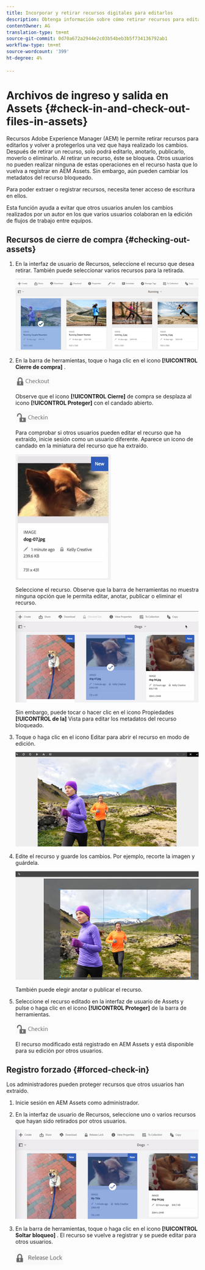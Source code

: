 ```yaml
---
title: Incorporar y retirar recursos digitales para editarlos
description: Obtenga información sobre cómo retirar recursos para editarlos y volver a protegerlos una vez completados los cambios.
contentOwner: AG
translation-type: tm+mt
source-git-commit: 0d70a672a2944e2c03b54beb3b5f734136792ab1
workflow-type: tm+mt
source-wordcount: '399'
ht-degree: 4%

---
```



# Archivos de ingreso y salida en Assets {#check-in-and-check-out-files-in-assets}

Recursos Adobe Experience Manager (AEM) le permite retirar recursos para editarlos y volver a protegerlos una vez que haya realizado los cambios. Después de retirar un recurso, solo podrá editarlo, anotarlo, publicarlo, moverlo o eliminarlo. Al retirar un recurso, éste se bloquea. Otros usuarios no pueden realizar ninguna de estas operaciones en el recurso hasta que lo vuelva a registrar en AEM Assets. Sin embargo, aún pueden cambiar los metadatos del recurso bloqueado.

Para poder extraer o registrar recursos, necesita tener acceso de escritura en ellos.

Esta función ayuda a evitar que otros usuarios anulen los cambios realizados por un autor en los que varios usuarios colaboran en la edición de flujos de trabajo entre equipos.

## Recursos de cierre de compra {#checking-out-assets}

1. En la interfaz de usuario de Recursos, seleccione el recurso que desea retirar. También puede seleccionar varios recursos para la retirada.

   ![chlimage_1-468](assets/chlimage_1-468.png)

1. En la barra de herramientas, toque o haga clic en el icono **[!UICONTROL Cierre de compra]** .

   ![chlimage_1-469](assets/chlimage_1-469.png)

   Observe que el icono **[!UICONTROL Cierre]** de compra se desplaza al icono **[!UICONTROL Proteger]** con el candado abierto.

   ![chlimage_1-470](assets/chlimage_1-470.png)

   Para comprobar si otros usuarios pueden editar el recurso que ha extraído, inicie sesión como un usuario diferente. Aparece un icono de candado en la miniatura del recurso que ha extraído.

   ![chlimage_1-471](assets/chlimage_1-471.png)

   Seleccione el recurso. Observe que la barra de herramientas no muestra ninguna opción que le permita editar, anotar, publicar o eliminar el recurso.

   ![chlimage_1-472](assets/chlimage_1-472.png)

   Sin embargo, puede tocar o hacer clic en el icono Propiedades **[!UICONTROL de la]** Vista para editar los metadatos del recurso bloqueado.

1. Toque o haga clic en el icono Editar para abrir el recurso en modo de edición.

   ![chlimage_1-473](assets/chlimage_1-473.png)

1. Edite el recurso y guarde los cambios. Por ejemplo, recorte la imagen y guárdela.

   ![chlimage_1-474](assets/chlimage_1-474.png)

   También puede elegir anotar o publicar el recurso.

1. Seleccione el recurso editado en la interfaz de usuario de Assets y pulse o haga clic en el icono **[!UICONTROL Proteger]** de la barra de herramientas.

   ![chlimage_1-475](assets/chlimage_1-475.png)

   El recurso modificado está registrado en AEM Assets y está disponible para su edición por otros usuarios.

## Registro forzado {#forced-check-in}

Los administradores pueden proteger recursos que otros usuarios han extraído.

1. Inicie sesión en AEM Assets como administrador.
1. En la interfaz de usuario de Recursos, seleccione uno o varios recursos que hayan sido retirados por otros usuarios.

   ![chlimage_1-476](assets/chlimage_1-476.png)

1. En la barra de herramientas, toque o haga clic en el icono **[!UICONTROL Soltar bloqueo]** . El recurso se vuelve a registrar y se puede editar para otros usuarios.

   ![chlimage_1-477](assets/chlimage_1-477.png)